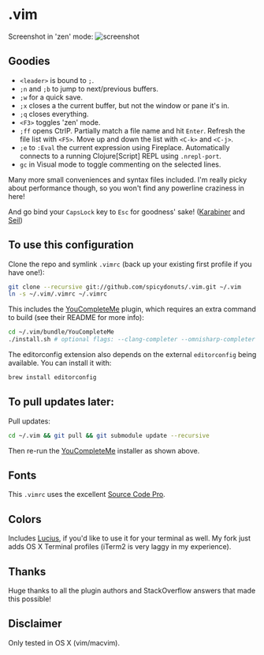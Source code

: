 .vim
====


Screenshot in 'zen' mode:
![screenshot](https://raw.githubusercontent.com/spicydonuts/.vim/master/example.png)


Goodies
----
* `<leader>` is bound to `;`.
* `;n` and `;b` to jump to next/previous buffers.
* `;w` for a quick save.
* `;x` closes a the current buffer, but not the window or pane it's in.
* `;q` closes everything.
* `<F3>` toggles 'zen' mode.
* `;ff` opens CtrlP.  Partially match a file name and hit `Enter`.  Refresh the file list with `<F5>`.  Move up and down the list with `<C-k>` and `<C-j>`.
* `;e` to `:Eval` the current expression using Fireplace.  Automatically connects to a running Clojure[Script] REPL using `.nrepl-port`.
* `gc` in Visual mode to toggle commenting on the selected lines.

Many more small conveniences and syntax files included.  I'm really picky about performance though, so you won't find any powerline craziness in here!

And go bind your `CapsLock` key to `Esc` for goodness' sake! ([Karabiner](https://pqrs.org/osx/karabiner/) and [Seil](https://pqrs.org/osx/karabiner/seil.html.en))



To use this configuration
----
Clone the repo and symlink `.vimrc` (back up your existing first profile if you have one!):
```sh
git clone --recursive git://github.com/spicydonuts/.vim.git ~/.vim
ln -s ~/.vim/.vimrc ~/.vimrc
```
This includes the [YouCompleteMe](https://github.com/Valloric/YouCompleteMe) plugin, which requires an extra command to build (see their README for more info):
```sh
cd ~/.vim/bundle/YouCompleteMe
./install.sh # optional flags: --clang-completer --omnisharp-completer
```
The editorconfig extension also depends on the external `editorconfig` being available.  You can install it with:
```sh
brew install editorconfig
```


To pull updates later:
----
Pull updates:
```sh
cd ~/.vim && git pull && git submodule update --recursive
```
Then re-run the [YouCompleteMe](https://github.com/Valloric/YouCompleteMe) installer as shown above.


Fonts
----
This `.vimrc` uses the excellent [Source Code Pro](http://adobe-fonts.github.io/source-code-pro/).


Colors
----
Includes [Lucius](https://github.com/spicydonuts/lucius), if you'd like to use it for your terminal as well.  My fork just adds OS X Terminal profiles (iTerm2 is very laggy in my experience).


Thanks
----
Huge thanks to all the plugin authors and StackOverflow answers that made this possible!


Disclaimer
----
Only tested in OS X (vim/macvim).
